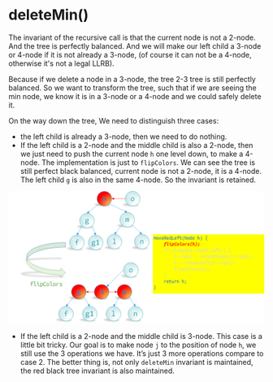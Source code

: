 
# deleteMin()

The invariant of the recursive call is that the current node is not a 2-node.
And the tree is perfectly balanced.
And we will make our left child a 3-node or 4-node if it is not already a 3-node,
(of course it can not be a 4-node, otherwise it's not a legal LLRB).

Because if we delete a node in a 3-node, the tree 2-3 tree is still perfectly balanced.
So we want to transform the tree, such that if we are seeing the min node,
we know it is in a 3-node or a 4-node and we could safely delete it.

On the way down the tree, We need to distinguish three cases:
* the left child is already a 3-node, then we need to do nothing.
* If the left child is a 2-node and the middle child is also a 2-node, then we
just need to push the current node `h` one level down, to make a 4-node.
The implementation is just to `flipColors`. We can see the tree is still perfect
black balanced, current node is not a 2-node, it is a 4-node.
The left child `g` is also in the same 4-node. So the invariant is retained.

![moveRedLeft Case1](https://github.com/eroicaleo/algs4ed/blob/master/ch03/moveRedLeftCase1.png)

* If the left child is a 2-node and the middle child is 3-node. This case is
a little bit tricky. Our goal is to make node `j` to the position of node `h`,
we still use the 3 operations we have. It’s just 3 more operations compare to case 2.
The better thing is, not only `deleteMin` invariant is maintained, the red black
tree invariant is also maintained.
